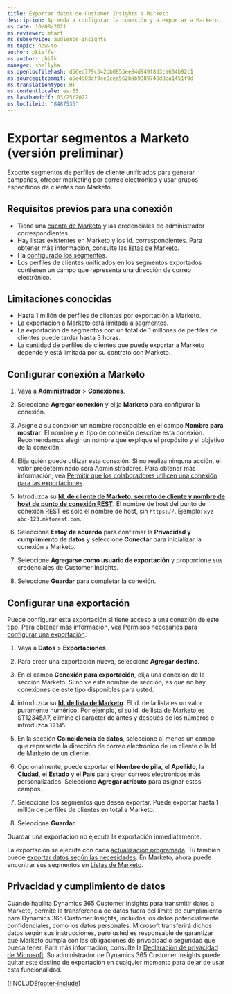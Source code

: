 ```yaml
---
title: Exportar datos de Customer Insights a Marketo
description: Aprenda a configurar la conexión y a exportar a Marketo.
ms.date: 10/08/2021
ms.reviewer: mhart
ms.subservice: audience-insights
ms.topic: how-to
author: pkieffer
ms.author: philk
manager: shellyha
ms.openlocfilehash: d56ed779c342bb0855ee84d949f8d3ca604b92c1
ms.sourcegitcommit: a5e4503cf9ce0cea562bab9389748d8ca1451f9d
ms.translationtype: HT
ms.contentlocale: es-ES
ms.lasthandoff: 03/25/2022
ms.locfileid: "8487536"
---
```

# <a name="export-segments-to-marketo-preview"></a>Exportar segmentos a Marketo (versión preliminar)

Exporte segmentos de perfiles de cliente unificados para generar campañas, ofrecer marketing por correo electrónico y usar grupos específicos de clientes con Marketo.

## <a name="prerequisites-for-connection"></a>Requisitos previos para una conexión

-   Tiene una [cuenta de Marketo](https://login.marketo.com/) y las credenciales de administrador correspondientes.
-   Hay listas existentes en Marketo y los id. correspondientes. Para obtener más información, consulte las [listas de Marketo](https://docs.marketo.com/display/public/DOCS/Understanding+Static+Lists).
-   Ha [configurado los segmentos](segments.md).
-   Los perfiles de clientes unificados en los segmentos exportados contienen un campo que representa una dirección de correo electrónico.

## <a name="known-limitations"></a>Limitaciones conocidas

- Hasta 1 millón de perfiles de clientes por exportación a Marketo.
- La exportación a Marketo está limitada a segmentos.
- La exportación de segmentos con un total de 1 millones de perfiles de clientes puede tardar hasta 3 horas. 
- La cantidad de perfiles de clientes que puede exportar a Marketo depende y está limitada por su contrato con Marketo.

## <a name="set-up-connection-to-marketo"></a>Configurar conexión a Marketo

1. Vaya a **Administrador** > **Conexiones**.

1. Seleccione **Agregar conexión** y elija **Marketo** para configurar la conexión.

1. Asigne a su conexión un nombre reconocible en el campo **Nombre para mostrar**. El nombre y el tipo de conexión describe esta conexión. Recomendamos elegir un nombre que explique el propósito y el objetivo de la conexión.

1. Elija quién puede utilizar esta conexión. Si no realiza ninguna acción, el valor predeterminado será Administradores. Para obtener más información, vea [Permitir que los colaboradores utilicen una conexión para las exportaciones](connections.md#allow-contributors-to-use-a-connection-for-exports).

1. Introduzca su **[Id. de cliente de Marketo, secreto de cliente y nombre de host de punto de conexión REST](https://developers.marketo.com/rest-api/authentication/)**. El nombre de host del punto de conexión REST es solo el nombre de host, sin `https://`. Ejemplo: `xyz-abc-123.mktorest.com`. 

1. Seleccione **Estoy de acuerdo** para confirmar la **Privacidad y cumplimiento de datos** y seleccione **Conectar** para inicializar la conexión a Marketo.

1. Seleccione **Agregarse como usuario de exportación** y proporcione sus credenciales de Customer Insights.

1. Seleccione **Guardar** para completar la conexión.

## <a name="configure-an-export"></a>Configurar una exportación

Puede configurar esta exportación si tiene acceso a una conexión de este tipo. Para obtener más información, vea [Permisos necesarios para configurar una exportación](export-destinations.md#set-up-a-new-export).

1. Vaya a **Datos** > **Exportaciones**.

1. Para crear una exportación nueva, seleccione **Agregar destino**.

1. En el campo **Conexión para exportación**, elija una conexión de la sección Marketo. Si no ve este nombre de sección, es que no hay conexiones de este tipo disponibles para usted.

1. introduzca su **[Id. de lista de Marketo](https://docs.marketo.com/display/public/DOCS/Understanding+Static+Lists)**. El id. de la lista es un valor puramente numérico. Por ejemplo, si su id. de lista de Marketo es ST12345A7, elimine el carácter de antes y después de los números e introduzca `12345`. 

1. En la sección **Coincidencia de datos**, seleccione al menos un campo que represente la dirección de correo electrónico de un cliente o la Id. de Marketo de un cliente. 

1. Opcionalmente, puede exportar el **Nombre de pila**, el **Apellido**, la **Ciudad**, el **Estado** y el **País** para crear correos electrónicos más personalizados. Seleccione **Agregar atributo** para asignar estos campos.

1. Seleccione los segmentos que desea exportar. Puede exportar hasta 1 millón de perfiles de clientes en total a Marketo.

1. Seleccione **Guardar**.

Guardar una exportación no ejecuta la exportación inmediatamente.

La exportación se ejecuta con cada [actualización programada](system.md#schedule-tab). Tú también puede [exportar datos según las necesidades](export-destinations.md#run-exports-on-demand). En Marketo, ahora puede encontrar sus segmentos en [Listas de Marketo](https://docs.marketo.com/display/public/DOCS/Understanding+Static+Lists).


## <a name="data-privacy-and-compliance"></a>Privacidad y cumplimiento de datos

Cuando habilita Dynamics 365 Customer Insights para transmitir datos a Marketo, permite la transferencia de datos fuera del límite de cumplimiento para Dynamics 365 Customer Insights, incluidos los datos potencialmente confidenciales, como los datos personales. Microsoft transferirá dichos datos según sus instrucciones, pero usted es responsable de garantizar que Marketo cumpla con las obligaciones de privacidad o seguridad que pueda tener. Para más información, consulte la [Declaración de privacidad de Microsoft](https://go.microsoft.com/fwlink/?linkid=396732).
Su administrador de Dynamics 365 Customer Insights puede quitar este destino de exportación en cualquier momento para dejar de usar esta funcionalidad.


[!INCLUDE[footer-include](../includes/footer-banner.md)]

